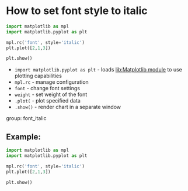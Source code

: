 # How to set font style to italic

```python
import matplotlib as mpl
import matplotlib.pyplot as plt

mpl.rc('font', style='italic')
plt.plot([2,1,3])

plt.show()
```

- `import matplotlib.pyplot as plt` - loads [lib:Matplotlib module](python-matplotlib/how-to-install-matplotlib-python-lib-in-ubuntu-ubuntuversion) to use plotting capabilities
- `mpl.rc` - manage configuration
- `font` - change font settings
- `weight` - set weight of the font
- `.plot(` - plot specified data
- `.show()` - render chart in a separate window

group: font_italic

## Example: 
```python
import matplotlib as mpl
import matplotlib.pyplot as plt

mpl.rc('font', style='italic')
plt.plot([2,1,3])

plt.show()
```

